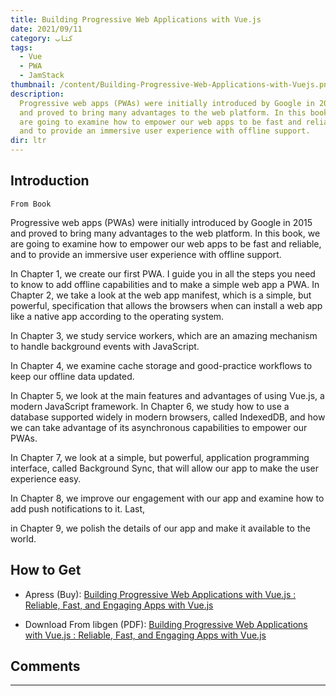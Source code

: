 ```yaml
---
title: Building Progressive Web Applications with Vue.js
date: 2021/09/11
category: کتاب
tags:
  - Vue
  - PWA
  - JamStack
thumbnail: /content/Building-Progressive-Web-Applications-with-Vuejs.png
description:
  Progressive web apps (PWAs) were initially introduced by Google in 2015
  and proved to bring many advantages to the web platform. In this book, we
  are going to examine how to empower our web apps to be fast and reliable,
  and to provide an immersive user experience with offline support.
dir: ltr
---
```


## Introduction

`From Book`

Progressive web apps (PWAs) were initially introduced by Google in 2015
and proved to bring many advantages to the web platform. In this book, we
are going to examine how to empower our web apps to be fast and reliable,
and to provide an immersive user experience with offline support.

In Chapter 1, we create our first PWA. I guide you in all the steps you
need to know to add offline capabilities and to make a simple web app
a PWA.
In Chapter 2, we take a look at the web app manifest, which is a
simple, but powerful, specification that allows the browsers when can
install a web app like a native app according to the operating system.

In Chapter 3, we study service workers, which are an amazing mechanism to
handle background events with JavaScript.

In Chapter 4, we examine cache
storage and good-practice workflows to keep our offline data updated.

In Chapter 5, we look at the main features and advantages of using Vue.js, a
modern JavaScript framework.
In Chapter 6, we study how to use a database
supported widely in modern browsers, called IndexedDB, and how we can
take advantage of its asynchronous capabilities to empower our PWAs.

In Chapter 7, we look at a simple, but powerful, application programming
interface, called Background Sync, that will allow our app to make the user
experience easy.

In Chapter 8, we improve our engagement with our app
and examine how to add push notifications to it. Last,

in Chapter 9, we polish the details of our app and make it available to the world.

## How to Get

- Apress (Buy): [Building Progressive Web Applications with Vue.js : Reliable, Fast, and Engaging Apps with Vue.js](https://www.apress.com/gp/book/9781484253335)

- Download From libgen (PDF): [Building Progressive Web Applications with Vue.js : Reliable, Fast, and Engaging Apps with Vue.js](http://libgen.is/book/index.php?md5=20A804EDBC4C98A4D5B9EE3AEB49C83C)

## Comments

<hr />
